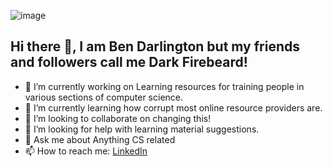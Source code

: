 ![image](https://github.com/user-attachments/assets/53bddcb9-4ba9-46d4-aafc-69bc20f9185b)



## Hi there 👋, I am Ben Darlington but my friends and followers call me Dark Firebeard!

- 🔭 I’m currently working on Learning resources for training people in various sections of computer science.
- 🌱 I’m currently learning how corrupt most online resource providers are.
- 👯 I’m looking to collaborate on changing this!
- 🤔 I’m looking for help with learning material suggestions.
- 💬 Ask me about Anything CS related
- 📫 How to reach me: [LinkedIn](https://www.linkedin.com/in/darlingtonben/)
<!--
**3disturbed/3disturbed** is a ✨ _special_ ✨ repository because its `README.md` (this file) appears on your GitHub profile.

Here are some ideas to get you started:

- 🔭 I’m currently working on ...
- 🌱 I’m currently learning ...
- 👯 I’m looking to collaborate on ...
- 🤔 I’m looking for help with ...
- 💬 Ask me about ...
- 📫 How to reach me: ...
- 😄 Pronouns: ...
- ⚡ Fun fact: ...
-->
